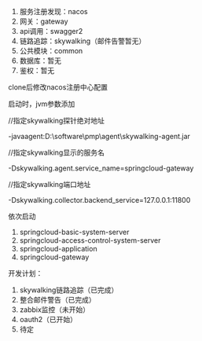 1. 服务注册发现：nacos  
2. 网关：gateway  
3. api调用：swagger2  
4. 链路追踪：skywalking（邮件告警暂无）  
5. 公共模块：common  
6. 数据库：暂无  
7. 鉴权：暂无  

clone后修改nacos注册中心配置 

启动时，jvm参数添加 

//指定skywalking探针绝对地址  

-javaagent:D:\software\pmp\agent\skywalking-agent.jar  

//指定skywalking显示的服务名  

-Dskywalking.agent.service_name=springcloud-gateway 

//指定skywalking端口地址 

-Dskywalking.collector.backend_service=127.0.0.1:11800  

依次启动  

1. springcloud-basic-system-server 
2. springcloud-access-control-system-server  
3. springcloud-application  
4. springcloud-gateway  

开发计划： 

1. skywalking链路追踪（已完成）
2. 整合邮件警告（已完成）
3. zabbix监控（未开始）
4. oauth2（已开始）  
5. 待定